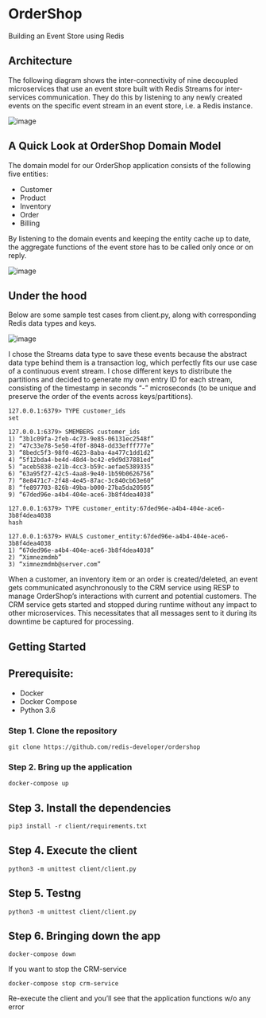# OrderShop 

Building an Event Store using Redis

## Architecture


The following diagram shows the inter-connectivity of nine decoupled microservices that use an event store built with Redis Streams for inter-services communication. They do this by listening to any newly created events on the specific event stream in an event store, i.e. a Redis instance.

![image](https://user-images.githubusercontent.com/313480/151544356-a716df28-2798-49fd-b46d-7ac715d04e4e.png)


## A Quick Look at OrderShop Domain Model

The domain model for our OrderShop application consists of the following five entities:

- Customer
- Product
- Inventory
- Order
- Billing

By listening to the domain events and keeping the entity cache up to date, the aggregate functions of the event store has to be called only once or on reply.

![image](https://user-images.githubusercontent.com/313480/151543255-80c8273a-93e6-492d-b593-a7b9e1cd92e1.png)

## Under the hood

Below are some sample test cases from client.py, along with corresponding Redis data types and keys.

![image](https://user-images.githubusercontent.com/313480/151546605-2b01b1d2-22c5-4d7d-a011-4ca26a0a9616.png)

I chose the Streams data type to save these events because the abstract data type behind them is a transaction log, which perfectly fits our use case of a continuous event stream. I chose different keys to distribute the partitions and decided to generate my own entry ID for each stream, consisting of the timestamp in seconds “-” microseconds (to be unique and preserve the order of the events across keys/partitions).

```
127.0.0.1:6379> TYPE customer_ids
set

127.0.0.1:6379> SMEMBERS customer_ids
1) “3b1c09fa-2feb-4c73-9e85-06131ec2548f”
2) “47c33e78-5e50-4f0f-8048-dd33efff777e”
3) “8bedc5f3-98f0-4623-8aba-4a477c1dd1d2”
4) “5f12bda4-be4d-48d4-bc42-e9d9d37881ed”
5) “aceb5838-e21b-4cc3-b59c-aefae5389335”
6) “63a95f27-42c5-4aa8-9e40-1b59b0626756”
7) “8e8471c7-2f48-4e45-87ac-3c840cb63e60”
8) “fe897703-826b-49ba-b000-27ba5da20505”
9) “67ded96e-a4b4-404e-ace6-3b8f4dea4038”

127.0.0.1:6379> TYPE customer_entity:67ded96e-a4b4-404e-ace6-3b8f4dea4038
hash

127.0.0.1:6379> HVALS customer_entity:67ded96e-a4b4-404e-ace6-3b8f4dea4038
1) “67ded96e-a4b4-404e-ace6-3b8f4dea4038”
2) “Ximnezmdmb”
3) “ximnezmdmb@server.com”
```


When a customer, an inventory item or an order is created/deleted, an event gets  communicated asynchronously to the CRM service using RESP to manage OrderShop’s interactions with current and potential customers. The CRM service gets started and stopped during runtime without any impact to other microservices. This necessitates that all messages sent to it during its downtime be captured for processing.





## Getting Started

## Prerequisite:

- Docker
- Docker Compose
- Python 3.6

### Step 1. Clone the repository

```
git clone https://github.com/redis-developer/ordershop
```

### Step 2. Bring up the application

```
docker-compose up
```

## Step 3. Install the dependencies 

```
pip3 install -r client/requirements.txt
```

## Step 4. Execute the client

```
python3 -m unittest client/client.py
```

## Step 5. Testng

```
python3 -m unittest client/client.py
```

## Step 6. Bringing down the app

```
docker-compose down
```

If you want to stop the CRM-service

```
docker-compose stop crm-service
```

Re-execute the client and you’ll see that the application functions w/o any error

